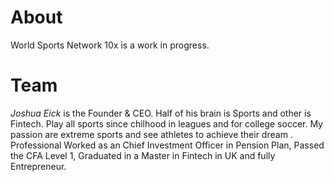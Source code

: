 # About

World Sports Network 10x is a work in progress.

# Team
*Joshua Eick* is the Founder & CEO. Half of his brain is Sports and other is Fintech. Play all sports since chilhood in leagues and for college soccer. My passion are extreme sports and see athletes to achieve their dream . Professional Worked as an Chief Investment Officer in Pension Plan, Passed the CFA Level 1, Graduated in a Master in Fintech in UK and fully Entrepreneur. 


